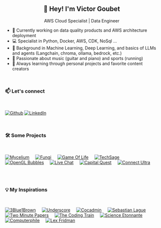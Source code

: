 <h2 align="center">👋 Hey! I'm Victor Goubet</h2>

<p align="center">
    AWS Cloud Specialist | Data Engineer
</p>

- 🚀 Currently working on data quality products and AWS architecture deployment
- 💻 Specialist in Python, Docker, AWS, CDK, NoSql ...
- 🤖 Background in Machine Learning, Deep Learning, and basics of LLMs and agents (Langchain, chroma, ollama, bedrock, etc.)
- 🎵 Passionate about music (guitar and piano) and sports (running)
- 🌱 Always learning through personal projects and favorite content creators

<br>

 ### 📫 Let's connect
<br>

<p>
	<a href="https://github.com/VictorGoubet" target="_blank"><img alt="Github" src="https://img.shields.io/badge/GitHub-%2312100E.svg?&style=for-the-badge&logo=Github&logoColor=white" /></a> 
	<a href="https://www.linkedin.com/in/victorgoubet/?locale=en_US" target="_blank"><img alt="LinkedIn" src="https://img.shields.io/badge/linkedin-%230077B5.svg?&style=for-the-badge&logo=linkedin&logoColor=white" /></a>
</p>

<br>


### 🛠️ Some Projects

<br>

[![Mycelium](https://images.weserv.nl/?url=https://github.com/ThomasGraff/mycelium/blob/main/frontend/mycelium/src/assets/logo.png?raw=true&h=50&fit=cover&mask=circle&maxage=7d)](https://github.com/ThomasGraff/mycelium) &nbsp;&nbsp;&nbsp;
[![Fungi](https://images.weserv.nl/?url=https://github.com/VictorGoubet/fungi/blob/main/assets/logo.png?raw=true&h=50&fit=cover&mask=circle&maxage=7d)](https://github.com/VictorGoubet/fungi) &nbsp;&nbsp;&nbsp;
[![Game Of Life](https://images.weserv.nl/?url=https://camo.githubusercontent.com/2e8169cf8e9e5f57642bbbd455eef3a503ed197885d30f48b626ba1a48dfb9a3/68747470733a2f2f656e637279707465642d74626e302e677374617469632e636f6d2f696d616765733f713d74626e3a414e64394763527134667a6e4346742d30534832354d3956426e623944465f525852473479396158305f4a357463583464347846734751766d454542725677317a45504e7735417879566726757371703d434155?raw=true&h=50&fit=cover&mask=circle&maxage=7d)](https://github.com/VictorGoubet/GameOfLife) &nbsp;&nbsp;&nbsp;
[![TechSage](https://images.weserv.nl/?url=https://github.com/VictorGoubet/techsage/raw/main/assets/logo.png&h=50&fit=cover&mask=circle&maxage=7d)](https://github.com/VictorGoubet/techsage) &nbsp;&nbsp;&nbsp;
[![OpenGL Bubbles](https://images.weserv.nl/?url=https://github.com/VictorGoubet/Bubble/blob/main/static/log.png?raw=true&h=50&fit=cover&mask=circle&maxage=7d)](https://github.com/VictorGoubet/Bubble) &nbsp;&nbsp;&nbsp;
[![Live Chat](https://images.weserv.nl/?url=https://livechat.design/images/livechat/DIGITAL%20%28RGB%29/PNG/Stacked_RGB_White.png&h=50&fit=cover&maxage=7d&background=black)](https://github.com/VictorGoubet/LiveChat) &nbsp;&nbsp;&nbsp;
[![Capital Quest](https://images.weserv.nl/?url=https://github.com/VictorGoubet/capitalquest/blob/main/assets/logo.png?raw=true&h=50&fit=cover&mask=circle&maxage=7d)](https://github.com/VictorGoubet/capitalquest) &nbsp;&nbsp;&nbsp;
[![Connect Ultra](https://images.weserv.nl/?url=https://camo.githubusercontent.com/03e2f1d5307dbd88a037d69bae326fb8f14dedd6dbe8c8be5640bbb28e03a63a/68747470733a2f2f75706c6f61642e77696b696d656469612e6f72672f77696b6970656469612f636f6d6d6f6e732f7468756d622f642f64632f5075697373616e6365345f30312e7376672f38303070782d5075697373616e6365345f30312e7376672e706e67&h=50&fit=cover&maxage=7d)](https://github.com/VictorGoubet/ConnectUltra) &nbsp;&nbsp;&nbsp;

<br>
<br>


### 💡 My Inspirations

<br>

[![3Blue1Brown](https://images.weserv.nl/?url=https://yt3.googleusercontent.com/ytc/AIdro_nFzZFPLxPZRHcE3SSwzdrbuWqfoWYwLAu0_2iO6blQYAU=s160-c-k-c0x00ffffff-no-rj&h=50&fit=cover&mask=circle&maxage=7d)](https://www.youtube.com/@3blue1brown) &nbsp;&nbsp;&nbsp;
[![Underscore](https://images.weserv.nl/?url=https://yt3.googleusercontent.com/c9wuY-xQqBByos_Rvr8RkN68Pxv1kouzbHU_Yn73JDwaNdH0-vAY_eU9Kauuk9IQxIATDoII7w=s160-c-k-c0x00ffffff-no-rj&h=50&fit=cover&mask=circle&maxage=7d)](https://www.youtube.com/@Underscore_) &nbsp;&nbsp;&nbsp;
[![Cocadmin](https://images.weserv.nl/?url=https://yt3.googleusercontent.com/8LhEPqp9FbMJtJNQXSUhJjGcb3LDV5yxh5bRuNncWljgAR_5mHb8nAzRPWsjvf_sz71_bwYk=s160-c-k-c0x00ffffff-no-rj&h=50&fit=cover&mask=circle&maxage=7d)](https://www.youtube.com/@Cocadmin) &nbsp;&nbsp;&nbsp;
[![Sebastian Lague](https://images.weserv.nl/?url=https://yt3.googleusercontent.com/ytc/AIdro_knyJw3jL_6AGomJmGe3VvfIYxWzZC9Y8z90Liru4G0UHM=s160-c-k-c0x00ffffff-no-rj&h=50&fit=cover&mask=circle&maxage=7d)](https://www.youtube.com/@SebastianLague) &nbsp;&nbsp;&nbsp;
[![Two Minute Papers](https://images.weserv.nl/?url=https://yt3.googleusercontent.com/ytc/AIdro_ljAkSpv16cJNUsE_rI1X-Kz9s78w1WNojUga-aZ1uVzEQ=s160-c-k-c0x00ffffff-no-rj&h=50&fit=cover&mask=circle&maxage=7d)](https://www.youtube.com/@TwoMinutePapers) &nbsp;&nbsp;&nbsp;
[![The Coding Train](https://images.weserv.nl/?url=https://yt3.googleusercontent.com/99wepc_FTSN0n_GbR-FlFANyxed7TsbE8WxKIDWftdxssZlYo1-gW1CRD7cPgOzThMM8m4W8=s160-c-k-c0x00ffffff-no-rj&h=50&fit=cover&mask=circle&maxage=7d)](https://www.youtube.com/@TheCodingTrain) &nbsp;&nbsp;&nbsp;
[![Science Etonnante](https://images.weserv.nl/?url=https://yt3.googleusercontent.com/ytc/AIdro_kzU96H3Lq6fihVVFNWXUEFaidERMvSqyMwn0f455Gi4w=s160-c-k-c0x00ffffff-no-rj&h=50&fit=cover&mask=circle&maxage=7d)](https://www.youtube.com/@ScienceEtonnante) &nbsp;&nbsp;&nbsp;
[![Computerphile](https://images.weserv.nl/?url=https://yt3.googleusercontent.com/tZI1Hqcjxhp39yZ8ZlWZgaDc1r5XxBE4f2wENq13R74tElv-Ra1cCTQ2CAcjRxk4db3Y2vBYIQ=s160-c-k-c0x00ffffff-no-rj&h=50&fit=cover&mask=circle&maxage=7d)](https://www.youtube.com/@Computerphile) &nbsp;&nbsp;&nbsp;
[![Lex Fridman](https://images.weserv.nl/?url=https://yt3.googleusercontent.com/ytc/AIdro_kSzDQxM_5VTZP_kapf1jJfzlHHJeECbFM9cx_dQ8guTAl-=s160-c-k-c0x00ffffff-no-rj&h=50&fit=cover&mask=circle&maxage=7d)](https://www.youtube.com/@lexfridman)
